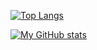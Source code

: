 [![Top Langs](https://github-readme-stats.vercel.app/api/top-langs/?username=williamChang80&theme=tokyonight)](https://github-readme-stats.vercel.app/api/top-langs/?username=williamChang80&theme=tokyonight)

[![My GitHub stats](https://github-readme-stats.vercel.app/api?username=williamChang80&show_icons=true&theme=tokyonight)](https://github-readme-stats.vercel.app/api?username=williamChang80&show_icons=true&theme=tokyonight)
